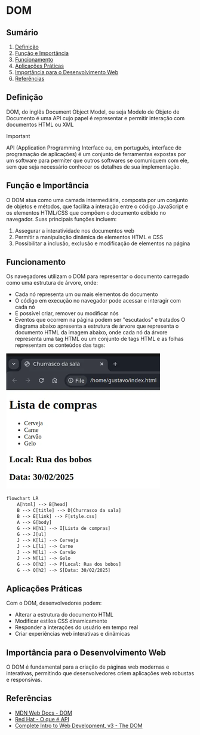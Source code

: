 # DOM

## Sumário

1. [Definição](#definição)
2. [Função e Importância](#função-e-importância)
3. [Funcionamento](#funcionamento)
4. [Aplicações Práticas](#aplicações-práticas)
5. [Importância para o Desenvolvimento Web](#importância-para-o-desenvolvimento-web)
6. [Referências](#referências)
## Definição
DOM, do inglês Document Object Model, ou seja Modelo de Objeto de Documento é uma API cujo papel é representar e permitir interação com documentos HTML ou XML

> [!IMPORTANT]
> API (Application Programming Interface ou, em português, interface de programação de aplicações) é um conjunto de ferramentas expostas por um software para permiter que outros softwares se comuniquem com ele, sem que seja necessário conhecer os detalhes de sua implementação.
## Função e Importância
O DOM atua como uma camada intermediária, composta por um conjunto de objetos e métodos, que facilita a interação entre o código JavaScript e os elementos HTML/CSS que compõem o documento exibido no navegador. Suas principais funções incluem:
1. Assegurar a interatividade nos documentos web
2. Permitir a manipulação dinâmica de elementos HTML e CSS
3. Possibilitar a inclusão, exclusão e modificação de elementos na página
## Funcionamento
Os navegadores utilizam o DOM para representar o documento carregado como uma estrutura de árvore, onde:
- Cada nó representa um ou mais elementos do documento
- O código em execução no navegador pode acessar e interagir com cada nó
- É possível criar, remover ou modificar nós
- Eventos que ocorrem na página podem ser "escutados" e tratados
O diagrama abaixo apresenta a estrutura de árvore que representa o documento HTML da imagem abaixo, onde cada nó da árvore representa uma tag HTML ou um conjunto de tags HTML e as folhas representam os conteúdos das tags:

![Visão da página web](./img/doc.webp)

```mermaid
flowchart LR
    A[html] --> B[head]
    B --> C[title] --> D[Churrasco da sala]
    B --> E[link] --> F[style.css]
    A --> G[body]
    G --> H[h1] --> I[Lista de compras]
    G --> J[ul]
    J --> K[li] --> Cerveja
    J --> L[li] --> Carne
    J --> M[li] --> Carvão
    J --> N[li] --> Gelo
    G --> O[h2] --> P[Local: Rua dos bobos]
    G --> Q[h2] --> S[Data: 30/02/2025]
```
## Aplicações Práticas
Com o DOM, desenvolvedores podem:
- Alterar a estrutura do documento HTML
- Modificar estilos CSS dinamicamente
- Responder a interações do usuário em tempo real
- Criar experiências web interativas e dinâmicas
## Importância para o Desenvolvimento Web
O DOM é fundamental para a criação de páginas web modernas e interativas, permitindo que desenvolvedores criem aplicações web robustas e responsivas.
## Referências
+ [MDN Web Docs - DOM](https://developer.mozilla.org/pt-BR/docs/Glossary/DOM)
+ [Red Hat - O que é API](https://www.redhat.com/pt-br/topics/api/what-are-application-programming-interfaces#como-as-apis-funcionam)
+ [Complete Intro to Web Development, v3 - The DOM](https://btholt.github.io/complete-intro-to-web-dev-v3/lessons/putting-it-all-together/the-dom)
